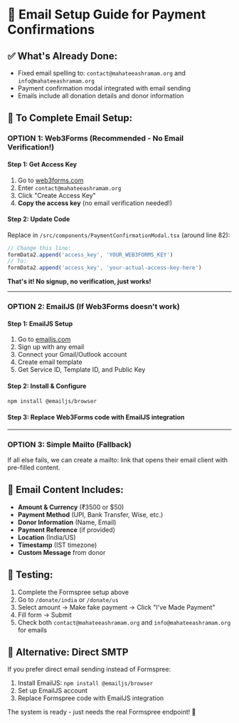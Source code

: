 # 📧 Email Setup Guide for Payment Confirmations

## ✅ What's Already Done:
- Fixed email spelling to: `contact@mahateeashramam.org` and `info@mahateeashramam.org`
- Payment confirmation modal integrated with email sending
- Emails include all donation details and donor information

## 🚀 To Complete Email Setup:

### **OPTION 1: Web3Forms (Recommended - No Email Verification!)**

#### Step 1: Get Access Key
1. Go to [web3forms.com](https://web3forms.com)
2. Enter `contact@mahateeashramam.org` 
3. Click "Create Access Key"
4. **Copy the access key** (no email verification needed!)

#### Step 2: Update Code
Replace in `/src/components/PaymentConfirmationModal.tsx` (around line 82):

```javascript
// Change this line:
formData2.append('access_key', 'YOUR_WEB3FORMS_KEY')
// To:
formData2.append('access_key', 'your-actual-access-key-here')
```

**That's it! No signup, no verification, just works!**

---

### **OPTION 2: EmailJS (If Web3Forms doesn't work)**

#### Step 1: EmailJS Setup
1. Go to [emailjs.com](https://emailjs.com)
2. Sign up with any email
3. Connect your Gmail/Outlook account
4. Create email template
5. Get Service ID, Template ID, and Public Key

#### Step 2: Install & Configure
```bash
npm install @emailjs/browser
```

#### Step 3: Replace Web3Forms code with EmailJS integration

---

### **OPTION 3: Simple Mailto (Fallback)**
If all else fails, we can create a mailto: link that opens their email client with pre-filled content.

## 📧 Email Content Includes:
- **Amount & Currency** (₹3500 or $50)
- **Payment Method** (UPI, Bank Transfer, Wise, etc.)
- **Donor Information** (Name, Email)
- **Payment Reference** (if provided)
- **Location** (India/US)
- **Timestamp** (IST timezone)
- **Custom Message** from donor

## 🧪 Testing:
1. Complete the Formspree setup above
2. Go to `/donate/india` or `/donate/us`
3. Select amount → Make fake payment → Click "I've Made Payment"
4. Fill form → Submit
5. Check both `contact@mahateeashramam.org` and `info@mahateeashramam.org` for emails

## 🔄 Alternative: Direct SMTP
If you prefer direct email sending instead of Formspree:
1. Install EmailJS: `npm install @emailjs/browser`
2. Set up EmailJS account
3. Replace Formspree code with EmailJS integration

The system is ready - just needs the real Formspree endpoint! 🚀
